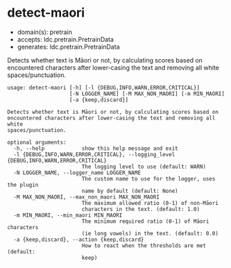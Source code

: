 # detect-maori

* domain(s): pretrain
* accepts: ldc.pretrain.PretrainData
* generates: ldc.pretrain.PretrainData

Detects whether text is Māori or not, by calculating scores based on encountered characters after lower-casing the text and removing all white spaces/punctuation.

```
usage: detect-maori [-h] [-l {DEBUG,INFO,WARN,ERROR,CRITICAL}]
                    [-N LOGGER_NAME] [-M MAX_NON_MAORI] [-m MIN_MAORI]
                    [-a {keep,discard}]

Detects whether text is Māori or not, by calculating scores based on
encountered characters after lower-casing the text and removing all white
spaces/punctuation.

optional arguments:
  -h, --help            show this help message and exit
  -l {DEBUG,INFO,WARN,ERROR,CRITICAL}, --logging_level {DEBUG,INFO,WARN,ERROR,CRITICAL}
                        The logging level to use (default: WARN)
  -N LOGGER_NAME, --logger_name LOGGER_NAME
                        The custom name to use for the logger, uses the plugin
                        name by default (default: None)
  -M MAX_NON_MAORI, --max_non_maori MAX_NON_MAORI
                        The maximum allowed ratio (0-1) of non-Māori
                        characters in the text. (default: 1.0)
  -m MIN_MAORI, --min_maori MIN_MAORI
                        The minimum required ratio (0-1) of Māori characters
                        (ie long vowels) in the text. (default: 0.0)
  -a {keep,discard}, --action {keep,discard}
                        How to react when the thresholds are met (default:
                        keep)
```
